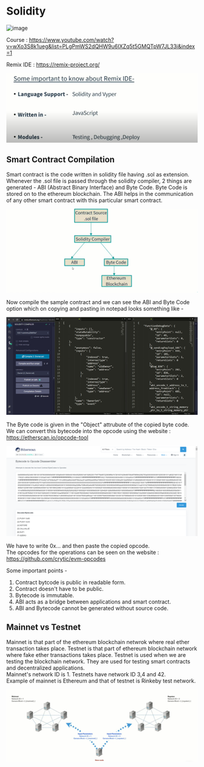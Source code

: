 # Solidity

![image](https://arturonavarro.com/wp-content/uploads/2022/10/solidity-lenguaje-programacion-actualizacion-930x563.jpeg)

Course : https://www.youtube.com/watch?v=wXo3S8k1ueg&list=PLgPmWS2dQHW9u6IXZq5t5GMQTpW7JL33i&index=1

Remix IDE : https://remix-project.org/

![image](https://github.com/Jigsaw-23122002/Solidity/blob/main/Images/02.png)

## Smart Contract Compilation

Smart contract is the code written in solidity file having .sol as extension. Whenever the .sol file is passed through the solidity compiler, 2 things are generated - ABI (Abstract Binary Interface) and Byte Code. Byte Code is stored on to the ethereum blockchain. The ABI helps in the communication of any other smart contract with this particular smart contract.

![image](https://github.com/Jigsaw-23122002/Solidity/blob/main/Images/03.png)

Now compile the sample contract and we can see the ABI and Byte Code option which on copying and pasting in notepad looks something like -

![image](https://github.com/Jigsaw-23122002/Solidity/blob/main/Images/04.png)

The Byte code is given in the "Object" attrubute of the copied byte code.
<br/>
We can convert this bytecode into the opcode using the website : https://etherscan.io/opcode-tool

![image](https://github.com/Jigsaw-23122002/Solidity/blob/main/Images/05.png)

We have to write 0x... and then paste the copied opcode.
<br/>
The opcodes for the operations can be seen on the website : https://github.com/crytic/evm-opcodes

Some important points -

1. Contract bytcode is public in readable form.
2. Contract doesn't have to be public.
3. Bytecode is immutable.
4. ABI acts as a bridge between applications and smart contract.
5. ABI and Bytecode cannot be generated without source code.

## Mainnet vs Testnet

Mainnet is that part of the ethereum blockchain netwrok where real ether transaction takes place. Testnet is that part of ethereum blockchain network where fake ether transactions takes place. Testnet is used when we are testing the blockchain network. They are used for testing smart contracts and decentralized applications.
<br/>
Mainnet's network ID is 1. Testnets have network ID 3,4 and 42.
<br/>
Example of mainnet is Ethereum and that of testnet is Rinkeby test network.

![image](https://github.com/Jigsaw-23122002/Solidity/blob/main/Images/06.png)
